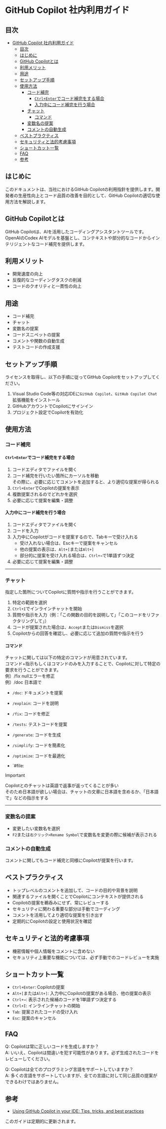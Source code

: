 # GitHub Copilot 社内利用ガイド

## 目次

- [GitHub Copilot 社内利用ガイド](#github-copilot-社内利用ガイド)
  - [目次](#目次)
  - [はじめに](#はじめに)
  - [GitHub Copilotとは](#github-copilotとは)
  - [利用メリット](#利用メリット)
  - [用途](#用途)
  - [セットアップ手順](#セットアップ手順)
  - [使用方法](#使用方法)
    - [コード補完](#コード補完)
      - [`Ctrl+Enter`でコード補完をする場合](#ctrlenterでコード補完をする場合)
      - [入力中にコード補完を行う場合](#入力中にコード補完を行う場合)
    - [チャット](#チャット)
      - [コマンド](#コマンド)
    - [変数名の提案](#変数名の提案)
    - [コメントの自動生成](#コメントの自動生成)
  - [ベストプラクティス](#ベストプラクティス)
  - [セキュリティと法的考慮事項](#セキュリティと法的考慮事項)
  - [ショートカット一覧](#ショートカット一覧)
  - [FAQ](#faq)
  - [参考](#参考)

## はじめに

このドキュメントは、当社におけるGitHub Copilotの利用指針を提供します。開発者の生産性向上とコード品質の改善を目的として、GitHub Copilotの適切な使用方法を解説します。

## GitHub Copilotとは

GitHub Copilotは、AIを活用したコーディングアシスタントツールです。OpenAIのCodex AIモデルを基盤とし、コンテキストや部分的なコードからインテリジェントなコード補完を提供します。

## 利用メリット

- 開発速度の向上
- 反復的なコーディングタスクの削減
- コードのクオリティと一貫性の向上

## 用途

- コード補完
- チャット
- 変数名の提案
- コードスニペットの提案
- コメントや関数の自動生成
- テストコードの作成支援

## セットアップ手順

ライセンスを取得し、以下の手順に従ってGitHub Copilotをセットアップしてください。

1. Visual Studio Code等の対応IDEに`GitHub Copilot`、`GitHub Copilot Chat`拡張機能をインストール
2. GitHubアカウントでCopilotにサインイン
3. プロジェクト設定でCopilotを有効化

## 使用方法

### コード補完

#### `Ctrl+Enter`でコード補完をする場合

1. コードエディタでファイルを開く
2. コード補完を行いたい箇所にカーソルを移動  
   その際に、必要に応じてコメントを追加すると、より適切な提案が得られる
3. `Ctrl+Enter`でCopilotの提案を表示
4. 複数提案されるのでどれかを選択
5. 必要に応じて提案を編集・調整

#### 入力中にコード補完を行う場合

1. コードエディタでファイルを開く
2. コードを入力
3. 入力中にCopilotがコードを提案するので、Tabキーで受け入れる
    - 受け入れない場合は、Escキーで提案をキャンセル
    - 他の提案の表示は、`Alt+[`または`Alt+]`
    - 部分的に提案を受け入れる場合は、`Ctrl+→`で1単語ずつ決定
4. 必要に応じて提案を編集・調整

---

### チャット

指定した箇所についてCopilotに質問や指示を行うことができます。

1. 特定の範囲を選択
2. `Ctrl+I`でインラインチャットを開始
3. 質問や指示を入力（例：「この関数の目的を説明して」「このコードをリファクタリングして」）
4. コードが提案された場合は、`Accept`または`Dismiss`を選択
5. Copilotからの回答を確認し、必要に応じて追加の質問や指示を行う

#### コマンド

チャットに関しては以下の特定のコマンドが用意されています。  
コマンド+指示もしくはコマンドのみを入力することで、Copilotに対して特定の要求を行うことができます。  
例）/fix nullエラーを修正  
例）/doc 日本語で

- `/doc`: ドキュメントを提案
- `/explain`: コードを説明
- `/fix`: コードを修正
- `/tests`: テストコードを提案
- `/generate`: コードを生成
- `/simplify`: コードを簡素化
- `/optimize`: コードを最適化

- `#file:

> [!IMPORTANT]
> Copilotとのチャットは英語で返事が返ってくることが多い  
> そのため日本語が欲しい場合は、チャットの文章に日本語を含めるか、「日本語で」などの指示をする

---

### 変数名の提案

- 変更したい変数名を選択
- `F2`または`右クリック>Rename Symbol`で変数名を変更の際に候補が表示される

### コメントの自動生成

コメントに関してもコード補完と同様にCopilotが提案を行います。

## ベストプラクティス

- トップレベルのコメントを追加して、コードの目的や背景を説明
- 関連するファイルを開くことでCopilotにコンテキストが提供される
- Copilotの提案を鵜呑みにせず、常にレビューする
- セキュリティに関わる重要な部分は手動でコーディング
- コメントを活用してより適切な提案を引き出す
- 定期的にCopilotの設定と使用状況を確認

## セキュリティと法的考慮事項

- 機密情報や個人情報をコメントに含めない
- セキュリティ上重要な機能については、必ず手動でのコードレビューを実施

## ショートカット一覧

- `Ctrl+Enter`: Copilotの提案
- `Alt+[`または`Alt+]`: 入力中にCopilotの提案がある場合、他の提案の表示
- `Ctrl+→`: 表示された候補のコードを1単語ずつ決定する
- `Ctrl+I`: インラインチャットの開始
- `Tab`: 提案されたコードの受け入れ
- `Esc`: 提案のキャンセル

## FAQ

Q: Copilotは常に正しいコードを生成しますか？  
A: いいえ、Copilotは間違いを犯す可能性があります。必ず生成されたコードをレビューしてください。

Q: Copilotは全てのプログラミング言語をサポートしていますか？  
A: 多くの言語をサポートしていますが、全ての言語に対して同じ品質の提案ができるわけではありません。

## 参考

- [Using GitHub Copilot in your IDE: Tips, tricks, and best practices](https://github.blog/2024-03-25-how-to-use-github-copilot-in-your-ide-tips-tricks-and-best-practices/)

このガイドは定期的に更新されます。
